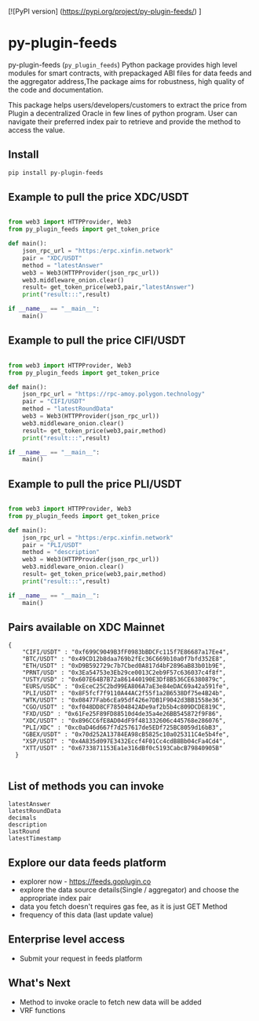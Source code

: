 [![PyPI version] (https://pypi.org/project/py-plugin-feeds/) ]


# py-plugin-feeds

py-plugin-feeds (`py_plugin_feeds`) Python package provides high level modules for smart contracts, with prepackaged ABI files for data feeds and the aggregator address,The package aims for robustness, high quality of the code and documentation.

This package helps users/developers/customers to extract the price from Plugin a decentralized Oracle in few lines of python program. User can navigate their preferred index pair to retrieve and provide the method to access the value.

## Install

```sh
pip install py-plugin-feeds
```

## Example to pull the price XDC/USDT 

```python

from web3 import HTTPProvider, Web3
from py_plugin_feeds import get_token_price

def main():
    json_rpc_url = "https:/erpc.xinfin.network"
    pair = "XDC/USDT"
    method = "latestAnswer"
    web3 = Web3(HTTPProvider(json_rpc_url))
    web3.middleware_onion.clear()
    result= get_token_price(web3,pair,"latestAnswer")
    print("result:::",result)

if __name__ == "__main__":
    main()

```

## Example to pull the price CIFI/USDT 

```python

from web3 import HTTPProvider, Web3
from py_plugin_feeds import get_token_price

def main():
    json_rpc_url = "https://rpc-amoy.polygon.technology"
    pair = "CIFI/USDT"
    method = "latestRoundData"
    web3 = Web3(HTTPProvider(json_rpc_url))
    web3.middleware_onion.clear()
    result= get_token_price(web3,pair,method)
    print("result:::",result)

if __name__ == "__main__":
    main()

```



## Example to pull the price PLI/USDT 

```python

from web3 import HTTPProvider, Web3
from py_plugin_feeds import get_token_price

def main():
    json_rpc_url = "https:/erpc.xinfin.network"
    pair = "PLI/USDT"
    method = "description"
    web3 = Web3(HTTPProvider(json_rpc_url))
    web3.middleware_onion.clear()
    result= get_token_price(web3,pair,method)
    print("result:::",result)

if __name__ == "__main__":
    main()

```

## Pairs available on XDC Mainnet


```
{
    "CIFI/USDT" : "0xf699C9049B3fF0983bBDCFc115f7E86687a17Ee4",
    "BTC/USDT" : "0x49CD12b8daa769b2fEc36C669b10a0f7bfd352E8",
    "ETH/USDT" : "0xD9B592729c7b7Cbed0A817d4bF2896aB83b01b9E",
    "PRNT/USD" : "0x3Ea54753e3Eb29ce0013C2eb9F57c636037c4f8f",
    "USTY/USD" : "0x607E64B7B72a861440190E3Df8B536CE6380879c",
    "EURS/USDC" : "0xEceC25C2bd99EA806A7aE3e84eDAC69a42a591fe",
    "PLI/USDT" : "0x8F5fcf7f9110A44AC2f55f1a2B6538Df75e4B24b",
    "WTK/USDT" : "0x08477Fab6cEa95df426e7DB1F9042d3BB1558e36",
    "CGO/USDT" : "0xf048DD8CF78504842ADe9af2b5b4c809DCDE819C",
    "FXD/USD" : "0x61Fe25F89FD88510d4de35a4e26BB545872f9F86",
    "XDC/USDT" : "0x896CC6fE8AD04dF9f481332606c445768e286076",
    "PLI/XDC" : "0xc0aD46d667f7d257617de5EDf725BC8059d16bB3",
    "GBEX/USDT" : "0x70d252A13784EA98cB5825c10a025311C4e5b4fe",
    "XSP/USDT" : "0x4A835d097E3432Eccf4F01Cc4cdB8Bb04cFa4Cd4",
    "XTT/USDT" : "0x6733871153Ea1e316dBf0c5193CabcB79840905B"
  }
  

```

## List of methods you can invoke

  ```
  latestAnswer
  latestRoundData
  decimals
  description
  lastRound
  latestTimestamp
  ```

## Explore our data feeds platform 

- explorer now - https://feeds.goplugin.co 
- explore the data source details(Single / aggregator) and choose the appropriate index pair
- data you fetch doesn't requires gas fee, as it is just GET Method
- frequency of this data (last update value)

## Enterprise level access

- Submit your request in feeds platform


## What's Next

- Method to invoke oracle to fetch new data will be added
- VRF functions 